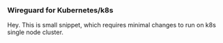 ### Wireguard for Kubernetes/k8s

Hey. This is small snippet, which requires minimal changes to run on k8s single node cluster.